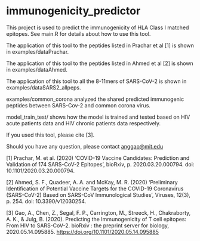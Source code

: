 # immunogenicity_predictor
This project is used to predict the immunogenicity of HLA Class I matched epitopes. See main.R for details about how to use this tool.

The application of this tool to the peptides listed in Prachar et al [1] is shown in examples/dataPrachar.

The application of this tool to the peptides listed in Ahmed et al [2] is shown in examples/dataAhmed.

The application of this tool to all the 8-11mers of SARS-CoV-2 is shown in examples/dataSARS2_allpeps.

examples/common_corona analyzed the shared predicted immunogenic peptides between SARS-Cov-2 and common corona virus.

model_train_test/ shows how the model is trained and tested based on HIV acute patients data and HIV chronic patients data respectively.

If you used this tool, please cite [3].

Should you have any question, please contact anggao@mit.edu

[1] Prachar, M. et al. (2020) ‘COVID-19 Vaccine Candidates: Prediction and Validation of 174 SARS-CoV-2 Epitopes’, bioRxiv, p. 2020.03.20.000794. doi: 10.1101/2020.03.20.000794.

[2] Ahmed, S. F., Quadeer, A. A. and McKay, M. R. (2020) ‘Preliminary Identification of Potential Vaccine Targets for the COVID-19 Coronavirus (SARS-CoV-2) Based on SARS-CoV Immunological Studies’, Viruses, 12(3), p. 254. doi: 10.3390/v12030254.

[3] Gao, A., Chen, Z., Segal, F. P., Carrington, M., Streeck, H., Chakraborty, A. K., & Julg, B. (2020). Predicting the Immunogenicity of T cell epitopes: From HIV to SARS-CoV-2. bioRxiv : the preprint server for biology, 2020.05.14.095885. https://doi.org/10.1101/2020.05.14.095885  